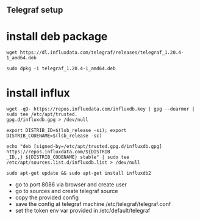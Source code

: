 ## Telegraf setup

# install deb package
```
wget https://dl.influxdata.com/telegraf/releases/telegraf_1.20.4-1_amd64.deb
```
```
sudo dpkg -i telegraf_1.20.4-1_amd64.deb
```

# install influx

```
wget -qO- https://repos.influxdata.com/influxdb.key | gpg --dearmor | sudo tee /etc/apt/trusted.
gpg.d/influxdb.gpg > /dev/null
```
```
export DISTRIB_ID=$(lsb_release -si); export DISTRIB_CODENAME=$(lsb_release -sc)
```
```
echo "deb [signed-by=/etc/apt/trusted.gpg.d/influxdb.gpg] https://repos.influxdata.com/${DISTRIB
_ID,,} ${DISTRIB_CODENAME} stable" | sudo tee /etc/apt/sources.list.d/influxdb.list > /dev/null
```
```
sudo apt-get update && sudo apt-get install influxdb2
```

* go to port 8086 via browser and create user
* go to sources and create telegraf source
* copy the provided config
* save the config at telegraf machine /etc/telegraf/telegraf.conf
* set the token env var provided in /etc/default/telegraf
